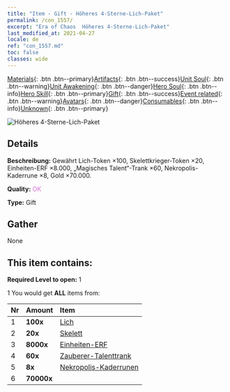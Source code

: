 ```yaml
---
title: "Item - Gift - Höheres 4-Sterne-Lich-Paket"
permalink: /con_1557/
excerpt: "Era of Chaos  Höheres 4-Sterne-Lich-Paket"
last_modified_at: 2021-04-27
locale: de
ref: "con_1557.md"
toc: false
classes: wide
---
```

 [Materials](/ItemsDE/){: .btn .btn--primary}[Artifacts](/ItemsDE/Artifacts/){: .btn .btn--success}[Unit Soul](/ItemsDE/UnitSoul/){: .btn .btn--warning}[Unit Awakening](/ItemsDE/UnitAwakening/){: .btn .btn--danger}[Hero Soul](/ItemsDE/HeroSoul/){: .btn .btn--info}[Hero Skill](/ItemsDE/HeroSkill/){: .btn .btn--primary}[Gift](/ItemsDE/Gift/){: .btn .btn--success}[Event related](/ItemsDE/Events/){: .btn .btn--warning}[Avatars](/ItemsDE/Avatars/){: .btn .btn--danger}[Consumables](/ItemsDE/Consumables/){: .btn .btn--info}[Unknown](/ItemsDE/Unknown/){: .btn .btn--primary}

 ![Höheres 4-Sterne-Lich-Paket](/images/t/i_907167.png)

## Details
 **Beschreibung:** Gewährt Lich-Token ×100, Skelettkrieger-Token ×20, Einheiten-ERF ×8.000, „Magisches Talent“-Trank ×60, Nekropolis-Kaderrune ×8, Gold ×70.000.

 **Quality:** <span style="color: #DA70D6">OK</span>

 **Type:** Gift

## Gather

  None

## This item contains:

 **Required Level to open:** 1

 1 You would get **ALL** items  from:

  | Nr | Amount |     Item    |
  |:---|:-------|:------------|
  | 1 |  **100x** | [Lich](/ItemsDE/unt_212/) |  | 
  | 2 |  **20x** | [Skelett](/ItemsDE/unt_208/) |  | 
  | 3 |  **8000x** | [Einheiten-ERF](/ItemsDE/con_902/) |  | 
  | 4 |  **60x** | [Zauberer-Talenttrank](/ItemsDE/con_790/) |  | 
  | 5 |  **8x** | [Nekropolis-Kaderrunen](/ItemsDE/con_755/) |  | 
  | 6 |  **70000x** | <i class="fas fa-coins"/> |  | 
